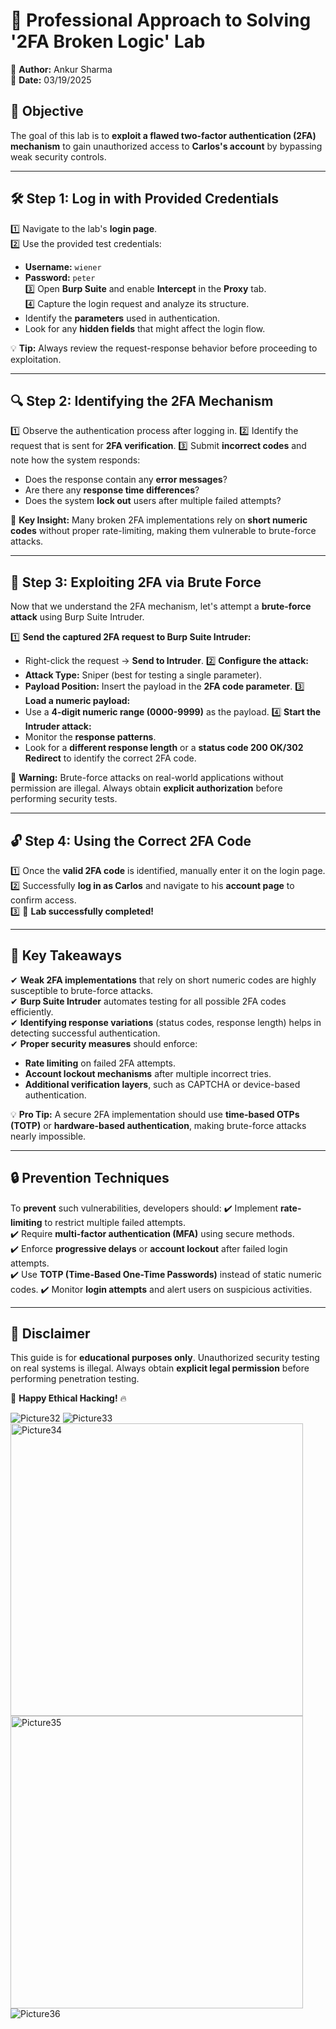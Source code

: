 # 🔑 Professional Approach to Solving '2FA Broken Logic' Lab

📌 **Author:** Ankur Sharma  
📅 **Date:** 03/19/2025  

## 🚀 Objective
The goal of this lab is to **exploit a flawed two-factor authentication (2FA) mechanism** to gain unauthorized access to **Carlos's account** by bypassing weak security controls.

---

## 🛠 Step 1: Log in with Provided Credentials
1️⃣ Navigate to the lab's **login page**.  
2️⃣ Use the provided test credentials:
   - **Username:** `wiener`  
   - **Password:** `peter`  
3️⃣ Open **Burp Suite** and enable **Intercept** in the **Proxy** tab.  
4️⃣ Capture the login request and analyze its structure.  
   - Identify the **parameters** used in authentication.
   - Look for any **hidden fields** that might affect the login flow.

💡 **Tip:** Always review the request-response behavior before proceeding to exploitation.

---

## 🔍 Step 2: Identifying the 2FA Mechanism
1️⃣ Observe the authentication process after logging in.
2️⃣ Identify the request that is sent for **2FA verification**.
3️⃣ Submit **incorrect codes** and note how the system responds:
   - Does the response contain any **error messages**?
   - Are there any **response time differences**?
   - Does the system **lock out** users after multiple failed attempts?

📌 **Key Insight:** Many broken 2FA implementations rely on **short numeric codes** without proper rate-limiting, making them vulnerable to brute-force attacks.

---

## 🎯 Step 3: Exploiting 2FA via Brute Force
Now that we understand the 2FA mechanism, let's attempt a **brute-force attack** using Burp Suite Intruder.

1️⃣ **Send the captured 2FA request to Burp Suite Intruder:**  
   - Right-click the request → **Send to Intruder**.
2️⃣ **Configure the attack:**  
   - **Attack Type:** Sniper (best for testing a single parameter).  
   - **Payload Position:** Insert the payload in the **2FA code parameter**.
3️⃣ **Load a numeric payload:**  
   - Use a **4-digit numeric range (0000-9999)** as the payload.
4️⃣ **Start the Intruder attack:**  
   - Monitor the **response patterns**.
   - Look for a **different response length** or a **status code 200 OK/302 Redirect** to identify the correct 2FA code.

🚨 **Warning:** Brute-force attacks on real-world applications without permission are illegal. Always obtain **explicit authorization** before performing security tests.

---

## 🔓 Step 4: Using the Correct 2FA Code
1️⃣ Once the **valid 2FA code** is identified, manually enter it on the login page.  
2️⃣ Successfully **log in as Carlos** and navigate to his **account page** to confirm access.  
3️⃣ 🎉 **Lab successfully completed!**  

---

## 🌟 Key Takeaways
✔ **Weak 2FA implementations** that rely on short numeric codes are highly susceptible to brute-force attacks.  
✔ **Burp Suite Intruder** automates testing for all possible 2FA codes efficiently.  
✔ **Identifying response variations** (status codes, response length) helps in detecting successful authentication.  
✔ **Proper security measures** should enforce:
   - **Rate limiting** on failed 2FA attempts.
   - **Account lockout mechanisms** after multiple incorrect tries.
   - **Additional verification layers**, such as CAPTCHA or device-based authentication.

💡 **Pro Tip:** A secure 2FA implementation should use **time-based OTPs (TOTP)** or **hardware-based authentication**, making brute-force attacks nearly impossible.

---

## 🔒 Prevention Techniques
To **prevent** such vulnerabilities, developers should:
✔️ Implement **rate-limiting** to restrict multiple failed attempts.  
✔️ Require **multi-factor authentication (MFA)** using secure methods.  
✔️ Enforce **progressive delays** or **account lockout** after failed login attempts.  
✔️ Use **TOTP (Time-Based One-Time Passwords)** instead of static numeric codes.
✔️ Monitor **login attempts** and alert users on suspicious activities.

---

## 📜 Disclaimer
This guide is for **educational purposes only**. Unauthorized security testing on real systems is illegal. Always obtain **explicit legal permission** before performing penetration testing.

🚀 **Happy Ethical Hacking!** 🔥

![Picture32](https://github.com/user-attachments/assets/b6764679-5c7b-4aad-ba4f-4ab3b1686c62)
![Picture33](https://github.com/user-attachments/assets/6e90944c-34ec-41a3-abc1-d670ae24e4e0)
<img width="468" alt="Picture34" src="https://github.com/user-attachments/assets/d7c136cc-41d5-4300-9c45-5bca2c4753d1" />
<img width="468" alt="Picture35" src="https://github.com/user-attachments/assets/634809ad-dc8f-434a-9d13-ee902ea5c3b6" />
![Picture36](https://github.com/user-attachments/assets/a68ae3c5-fb86-41c9-9552-1f85966f63fd)
